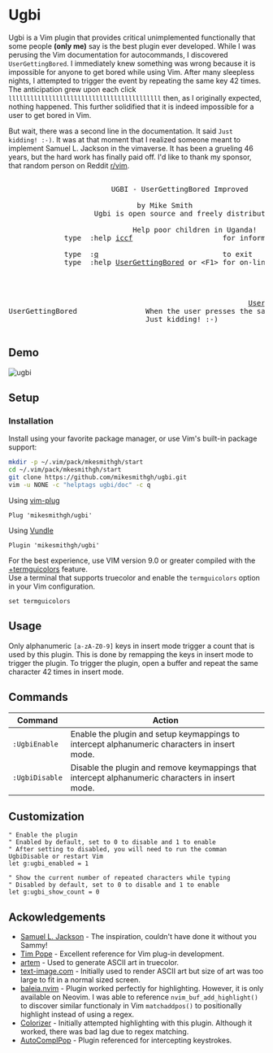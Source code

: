 # Ugbi
Ugbi is a Vim plugin that provides critical unimplemented functionally that some people **(only  me)** say is the best plugin ever developed. While
I was perusing the Vim documentation for autocommands, I discovered `UserGettingBored`. I immediately knew something was wrong because it is
impossible for anyone to get bored while using Vim. After many sleepless nights, I attempted to trigger the event by repeating the same key
42 times. The anticipation grew upon each click `llllllllllllllllllllllllllllllllllllllllll` then, as I originally expected, nothing 
happened. This further solidified that it is indeed impossible for a user to get bored in Vim. 

But wait, there was a second line in the
documentation. It said `Just kidding! :-)`. It was at that moment that I realized someone meant to implement Samuel L. Jackson in the
vimaverse. It has been a grueling 46 years, but the hard work has finally paid off. I'd like to thank my sponsor, that random person on Reddit [r/vim](https://www.reddit.com/r/vim).

<pre>

                        UGBI - UserGettingBored Improved

                              by Mike Smith
                    Ugbi is open source and freely distributable

                             Help poor children in Uganda!
             type  :help <a href="https://vimhelp.org/uganda.txt.html#iccf" >iccf</a><Enter>                     for information

             type  :<a href="https://imgflip.com/i/43nrkh" >q</a><Enter>                             to exit
             type  :help <a href="https://vimhelp.org/autocmd.txt.html#UserGettingBored" >UserGettingBored</a><Enter> or &lt;F1&gt; for on-line help
    
    
    
    
                                                        <a href="https://vimhelp.org/autocmd.txt.html#UserGettingBored" >UserGettingBored</a>
UserGettingBored                When the user presses the same key 42 times.
                                Just kidding! :-)
                                
</pre>
## Demo
![ugbi](static/ugbi.gif)

## Setup
### Installation
Install using your favorite package manager, or use Vim's built-in package support:
```bash
mkdir -p ~/.vim/pack/mkesmithgh/start
cd ~/.vim/pack/mkesmithgh/start
git clone https://github.com/mikesmithgh/ugbi.git
vim -u NONE -c "helptags ugbi/doc" -c q
```
Using [vim-plug](https://github.com/junegunn/vim-plug)
```vim
Plug 'mikesmithgh/ugbi'
```
Using [Vundle](https://github.com/VundleVim/Vundle.vim)
```vim
Plugin 'mikesmithgh/ugbi'
```

For the best experience, use VIM version 9.0 or greater compiled with the [+termguicolors](https://vimhelp.org/various.txt.html#%2Btermguicolors) feature.  
Use a terminal that supports truecolor and enable the `termguicolors` option in your Vim configuration.
```vim
set termguicolors
```

## Usage
Only alphanumeric `[a-zA-Z0-9]` keys in insert mode trigger a count that is used by this plugin. This is done by remapping the keys
in insert mode to trigger the plugin. To trigger the plugin, open a buffer and repeat the same character 42 times in insert mode.

## Commands
| Command        | Action                                                                                           |
| ---            | ---                                                                                              |
| `:UgbiEnable`  | Enable the plugin and setup keymappings to intercept alphanumeric characters in insert mode.     |
| `:UgbiDisable` | Disable the plugin and remove keymappings that intercept alphanumeric characters in insert mode. |

## Customization
```vim
" Enable the plugin
" Enabled by default, set to 0 to disable and 1 to enable
" After setting to disabled, you will need to run the comman UgbiDisable or restart Vim
let g:ugbi_enabled = 1

" Show the current number of repeated characters while typing
" Disabled by default, set to 0 to disable and 1 to enable
let g:ugbi_show_count = 0
```

## Ackowledgements
- [Samuel L. Jackson](https://en.wikipedia.org/wiki/Samuel_L._Jackson) - The inspiration, couldn't have done it without you Sammy!
- [Tim Pope](https://github.com/tpope) - Excellent reference for Vim plug-in development.
- [artem](https://github.com/FineFindus/artem) - Used to generate ASCII art in truecolor.
- [text-image.com](https://www.text-image.com/) - Initially used to render ASCII art but size of art was too large to fit in a normal sized screen.
- [baleia.nvim](https://github.com/m00qek/baleia.nvim) - Plugin worked perfectly for highlighting. However, it is only available on Neovim. I was able to reference `nvim_buf_add_highlight()` to discover similar functionaly in Vim `matchaddpos()` to positionally highlight instead of using a regex.
- [Colorizer](https://github.com/chrisbra/Colorizer) - Initially attempted highlighting with this plugin. Although it worked, there was bad lag due to regex matching. 
- [AutoComplPop](https://github.com/vim-scripts/AutoComplPop) - Plugin referenced for intercepting keystrokes.
